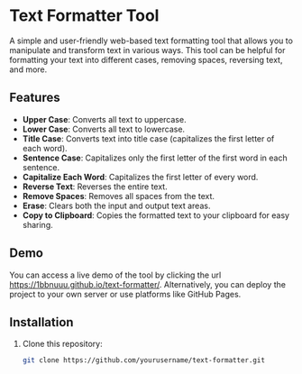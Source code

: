 # Text Formatter Tool

A simple and user-friendly web-based text formatting tool that allows you to manipulate and transform text in various ways. This tool can be helpful for formatting your text into different cases, removing spaces, reversing text, and more.

## Features

- **Upper Case**: Converts all text to uppercase.
- **Lower Case**: Converts all text to lowercase.
- **Title Case**: Converts text into title case (capitalizes the first letter of each word).
- **Sentence Case**: Capitalizes only the first letter of the first word in each sentence.
- **Capitalize Each Word**: Capitalizes the first letter of every word.
- **Reverse Text**: Reverses the entire text.
- **Remove Spaces**: Removes all spaces from the text.
- **Erase**: Clears both the input and output text areas.
- **Copy to Clipboard**: Copies the formatted text to your clipboard for easy sharing.

## Demo

You can access a live demo of the tool by clicking the url https://1bbnuuu.github.io/text-formatter/. Alternatively, you can deploy the project to your own server or use platforms like GitHub Pages.

## Installation

1. Clone this repository:
   ```bash
   git clone https://github.com/yourusername/text-formatter.git

